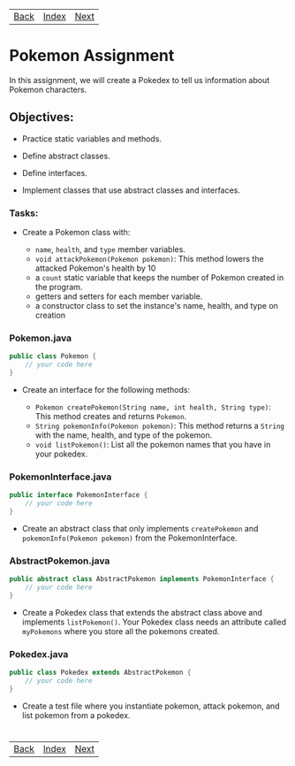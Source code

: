<table width="100%">
    <tr>
        <td><a href="./004_Abstract.md">Back</a></td>
        <td><a href="../Index.md">Index</a></td>
        <td><a href="./006_Phone.md">Next</a></td>
    </tr>
</table>

#

#   Pokemon Assignment
In this assignment, we will create a Pokedex to tell us information about Pokemon characters.

## __Objectives:__
*   Practice static variables and methods.

*   Define abstract classes.

*   Define interfaces.

*   Implement classes that use abstract classes and interfaces.

### __Tasks:__
*   Create a Pokemon class with:

    *   `name`, `health`, and `type` member variables.
    *   `void attackPokemon(Pokemon pokemon)`: This method lowers the attacked Pokemon's health by 10
    *   a `count` static variable that keeps the number of Pokemon created in the program.
    *   getters and setters for each member variable.
    *   a constructor class to set the instance's name, health, and type on creation

### __Pokemon.java__
```java
public class Pokemon {
    // your code here
}
```
*   Create an interface for the following methods:

    *   `Pokemon createPokemon(String name, int health, String type)`: This method creates and returns `Pokemon`.
    *   `String pokemonInfo(Pokemon pokemon)`: This method returns a `String` with the name, health, and type of the pokemon.
    *   `void listPokemon()`: List all the pokemon names that you have in your pokedex.

### __PokemonInterface.java__
```java
public interface PokemonInterface {
    // your code here
}
```
*   Create an abstract class that only implements `createPokemon` and `pokemonInfo(Pokemon pokemon)` from the PokemonInterface.

### __AbstractPokemon.java__
```java
public abstract class AbstractPokemon implements PokemonInterface {
    // your code here
}
```
*   Create a Pokedex class that extends the abstract class above and implements `listPokemon()`. Your Pokedex class needs an attribute called `myPokemons` where you store all the pokemons created.

### __Pokedex.java__
```java
public class Pokedex extends AbstractPokemon {
    // your code here
}
```
*   Create a test file where you instantiate pokemon, attack pokemon, and list pokemon from a pokedex.

#

[]()
<table width="100%">
    <tr>
        <td><a href="./004_Abstract.md">Back</a></td>
        <td><a href="../Index.md">Index</a></td>
        <td><a href="./006_Phone.md">Next</a></td>
    </tr>
</table>